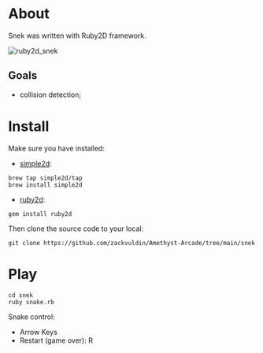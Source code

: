 # About

Snek was written with Ruby2D framework.

![ruby2d_snek](https://m.coolmathgames.com/sites/default/files/styles/mobile_detail/public/game_m_screenshot/snake-game-screenshot.png?itok=o9oXBqv3)

## Goals

- collision detection;

# Install

Make sure you have installed:

* [simple2d](https://github.com/simple2d/simple2d):

```
brew tap simple2d/tap
brew install simple2d
```

* [ruby2d](https://github.com/ruby2d/ruby2d):

```
gem install ruby2d
```

Then clone the source code to your local:

```
git clone https://github.com/zackvuldin/Amethyst-Arcade/tree/main/snek
```

# Play

```
cd snek
ruby snake.rb
```

Snake control:

* Arrow Keys
* Restart (game over): R